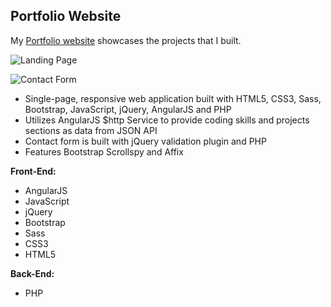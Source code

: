 
**Portfolio Website**
--------------------

My [Portfolio website](https://bernadette-estacio.netlify.app/) showcases the projects that I built.

![Landing Page](https://bernadette-estacio.netlify.app/img/portfolio/portfoliothumbnail.jpg)

![Contact Form](https://bernadette-estacio.netlify.app/img/portfolio/portfoliothumbnail2.jpg)


 - Single-page, responsive web application built with HTML5, CSS3, Sass, Bootstrap, JavaScript, jQuery, AngularJS and PHP
 - Utilizes AngularJS $http Service to provide coding skills and projects sections as data from JSON API
 - Contact form is built with jQuery validation plugin and PHP
 - Features Bootstrap Scrollspy and Affix

**Front-End:**

 - AngularJS
 - JavaScript
 - jQuery
 - Bootstrap
 - Sass
 - CSS3
 - HTML5

**Back-End:**

 - PHP
